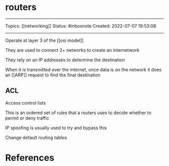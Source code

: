 # routers
---
Topics: [[networking]]
Status: #inboxnote
Created: 2022-07-07 19:53:08

---

Operate at layer 3 of the [[osi model]]

They are used to connect 2+ networks to create an internetwork

They rely on an IP addresses to determine the destination

When it is transmitted over the internet, once data is on the network it does an [[ARP]] request to find the final destination

## ACL

Access control lists

This is an ordered set of rules that a routers uses to decide whether to permit or deny traffic

IP spoofing is usually used to try and bypass this

Change default routing tables

# References

